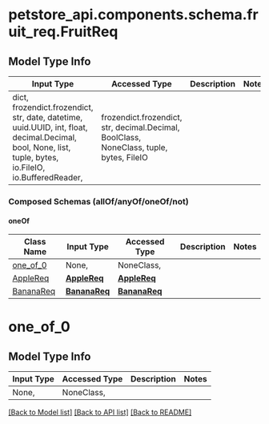 # petstore_api.components.schema.fruit_req.FruitReq

## Model Type Info
Input Type | Accessed Type | Description | Notes
------------ | ------------- | ------------- | -------------
dict, frozendict.frozendict, str, date, datetime, uuid.UUID, int, float, decimal.Decimal, bool, None, list, tuple, bytes, io.FileIO, io.BufferedReader,  | frozendict.frozendict, str, decimal.Decimal, BoolClass, NoneClass, tuple, bytes, FileIO |  | 

### Composed Schemas (allOf/anyOf/oneOf/not)
#### oneOf
Class Name | Input Type | Accessed Type | Description | Notes
------------- | ------------- | ------------- | ------------- | -------------
[one_of_0](#one_of_0) | None,  | NoneClass,  |  | 
[AppleReq](AppleReq.md) | [**AppleReq**](AppleReq.md) | [**AppleReq**](AppleReq.md) |  | 
[BananaReq](BananaReq.md) | [**BananaReq**](BananaReq.md) | [**BananaReq**](BananaReq.md) |  | 

# one_of_0

## Model Type Info
Input Type | Accessed Type | Description | Notes
------------ | ------------- | ------------- | -------------
None,  | NoneClass,  |  | 

[[Back to Model list]](../../../README.md#documentation-for-models) [[Back to API list]](../../../README.md#documentation-for-api-endpoints) [[Back to README]](../../../README.md)

